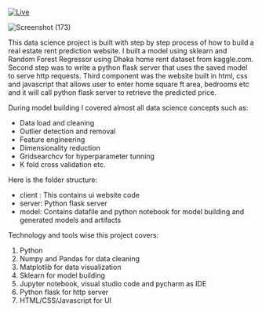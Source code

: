 [![Live](https://img.shields.io/badge/LIVE-VISIT%20NOW-red?style=for-the-badge&logo=firefox)](https://dhakahomerentprediction.onrender.com/)

![Screenshot (173)](https://github.com/user-attachments/assets/40e7e80f-ff39-4cd1-bee7-5e01129ee024)

This data science project is built with step by step process of how to build a real estate rent prediction website. I built a model using sklearn and Random Forest Regressor using Dhaka home rent dataset from kaggle.com. Second step was to write a python flask server that uses the saved model to serve http requests. Third component was the website built in html, css and javascript that allows user to enter home square ft area, bedrooms etc and it will call python flask server to retrieve the predicted price.

During model building I covered almost all data science concepts such as:

- Data load and cleaning
- Outlier detection and removal
- Feature engineering
- Dimensionality reduction
- Gridsearchcv for hyperparameter tunning
- K fold cross validation etc.

Here is the folder structure:

- client : This contains ui website code
- server: Python flask server
- model: Contains datafile and python notebook for model building and generated models and artifacts

Technology and tools wise this project covers:

1. Python
2. Numpy and Pandas for data cleaning
3. Matplotlib for data visualization
4. Sklearn for model building
5. Jupyter notebook, visual studio code and pycharm as IDE
6. Python flask for http server
7. HTML/CSS/Javascript for UI
